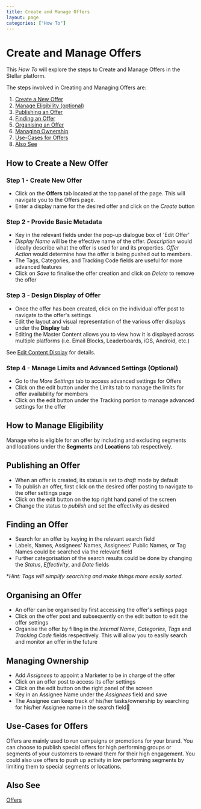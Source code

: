 ```yaml
---
title: Create and Manage Offers
layout: page
categories: ["How To"]
---
```

# Create and Manage Offers

This *How To* will explore the steps to Create and Manage Offers in the Stellar platform. 

The steps involved in Creating and Managing Offers are:

1. [Create a New Offer](#newoffer)
2. [Manage Eligibility (optional)](#eligibility)
3. [Publishing an Offer](#publish)
4. [Finding an Offer](#find)
5. [Organising an Offer](#organise)
6. [Managing Ownership](#owner)
7. [Use-Cases for Offers](#use)
8. [Also See](#also)

## <a name="newoffer"></a>How to Create a New Offer
### Step 1 - Create New Offer
* Click on the **Offers** tab located at the top panel of the page. This will navigate you to the Offers page.
* Enter a display name for the desired offer and click on the *Create* button

### Step 2 - Provide Basic Metadata
* Key in the relevant fields under the pop-up dialogue box of 'Edit Offer'
* *Display Name* will be the effective name of the offer. *Description* would ideally describe what the offer is used for and its properties. *Offer Action* would determine how the offer is being pushed out to members. 
* The Tags, Categories, and Tracking Code fields are useful for more advanced features
* Click on *Save* to finalise the offer creation and click on *Delete* to remove the offer 

### Step 3 - Design Display of Offer
* Once the offer has been created, click on the individual offer post to navigate to the offer's settings
* Edit the layout and visual representation of the various offer displays under the **Display** tab
* Editing the Master Content allows you to view how it is displayed across multiple platforms (i.e. Email Blocks, Leaderboards, iOS, Android, etc.)


See [Edit Content Display](./../content_editor) for details.

### Step 4 - Manage Limits and Advanced Settings (Optional)
* Go to the *More Settings* tab to access advanced settings for Offers 
* Click on the edit button under the Limits tab to manage the limits for offer availability for members
* Click on the edit button under the Tracking portion to manage advanced settings for the offer


## <a name="eligibility"></a>How to Manage Eligibility
Manage who is eligible for an offer by including and excluding segments and locations under the **Segments** and **Locations** tab respectively.

## <a name="publish"></a>Publishing an Offer
* When an offer is created, its status is set to *draft* mode by default
* To publish an offer, first click on the desired offer posting to navigate to the offer settings page
* Click on the edit button on the top right hand panel of the screen
* Change the status to *publish* and set the effectivity as desired

## <a name="find"></a>Finding an Offer
* Search for an offer by keying in the relevant search field
* Labels, Names, Assignees' Names, Assignees' Public Names, or Tag Names could be searched via the relevant field
* Further categorisation of the search results could be done by changing the *Status*, *Effectivity*, and *Date* fields 

**Hint: Tags will simplify searching and make things more easily sorted.*

## <a name="organise"></a>Organising an Offer
* An offer can be organised by first accessing the offer's settings page
* Click on the offer post and subsequently on the edit button to edit the offer settings
* Organise the offer by filling in the *Internal Name*, *Categories*, *Tags* and *Tracking Code* fields respectively. This will allow you to easily search and monitor an offer in the future


## <a name="owner"></a>Managing Ownership
* Add *Assignees* to appoint a Marketer to be in charge of the offer 
* Click on an offer post to access its offer settings
* Click on the edit button on the right panel of the screen 
* Key in an Assignee Name under the *Assignees* field and save
* The Assignee can keep track of his/her tasks/ownership by searching for his/her Assignee name in the search field


## <a name="use"></a>Use-Cases for Offers

Offers are mainly used to run campaigns or promotions for your brand. You can choose to publish special offers for high performing groups or segments of your customers to reward them for their high engagement. You could also use offers to push up activity in low performing segments by limiting them to special segments or locations.


## <a name="also"></a>Also See
[Offers](./../../concepts/offers)

